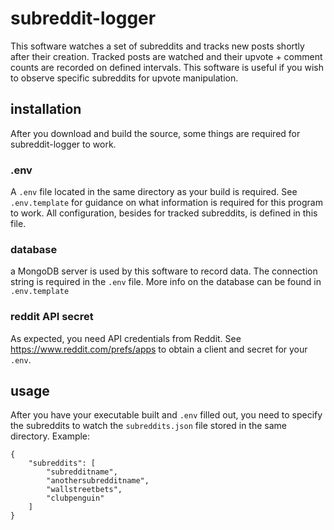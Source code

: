# subreddit-logger

This software watches a set of subreddits and tracks new posts shortly after their creation. Tracked posts are watched and their upvote + comment counts are recorded on defined intervals. This software is useful if you wish to observe specific subreddits for upvote manipulation.

## installation
After you download and build the source, some things are required for subreddit-logger  to work.

### .env
A `.env` file located in the same directory as your build is required. See `.env.template` for guidance on what information is required for this program to work. All configuration, besides for tracked subreddits, is defined in this file.

### database
a MongoDB server is used by this software to record data. The connection string is required in the `.env` file. More info on the database can be found in `.env.template`

### reddit API secret
As expected, you need API credentials from Reddit. See https://www.reddit.com/prefs/apps to obtain a client and secret for your `.env`.

## usage
After you have your executable built and `.env` filled out, you need to specify the subreddits to watch the `subreddits.json` file stored in the same directory. Example:
```
{
    "subreddits": [
        "subredditname",
        "anothersubredditname",
        "wallstreetbets",
        "clubpenguin"
    ]
}
```